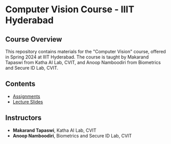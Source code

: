 # Computer Vision Course - IIIT Hyderabad

## Course Overview

This repository contains materials for the "Computer Vision" course, offered in Spring 2024 at IIIT Hyderabad. The course is taught by Makarand Tapaswi from Katha AI Lab, CVIT, and Anoop Namboodiri from Biometrics and Secure ID Lab, CVIT.

## Contents

- [Assignments](assignments)
- [Lecture Slides](lectures)

## Instructors

- **Makarand Tapaswi**, Katha AI Lab, CVIT
- **Anoop Namboodiri**, Biometrics and Secure ID Lab, CVIT
